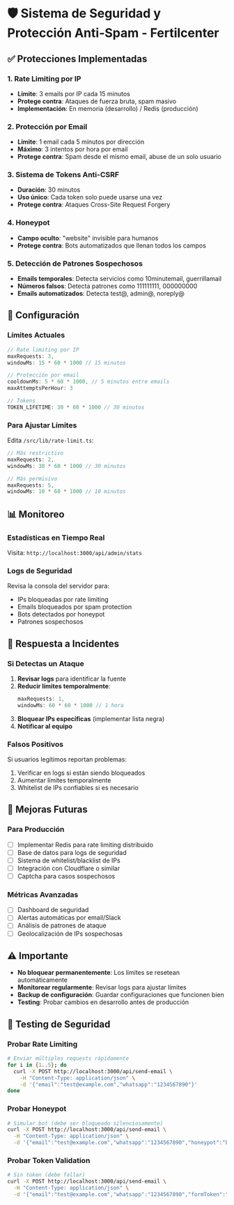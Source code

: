 # 🛡️ Sistema de Seguridad y Protección Anti-Spam - Fertilcenter

## ✅ **Protecciones Implementadas**

### **1. Rate Limiting por IP**
- **Límite**: 3 emails por IP cada 15 minutos
- **Protege contra**: Ataques de fuerza bruta, spam masivo
- **Implementación**: En memoria (desarrollo) / Redis (producción)

### **2. Protección por Email**
- **Límite**: 1 email cada 5 minutos por dirección
- **Máximo**: 3 intentos por hora por email
- **Protege contra**: Spam desde el mismo email, abuse de un solo usuario

### **3. Sistema de Tokens Anti-CSRF**
- **Duración**: 30 minutos
- **Uso único**: Cada token solo puede usarse una vez
- **Protege contra**: Ataques Cross-Site Request Forgery

### **4. Honeypot**
- **Campo oculto**: "website" invisible para humanos
- **Protege contra**: Bots automatizados que llenan todos los campos

### **5. Detección de Patrones Sospechosos**
- **Emails temporales**: Detecta servicios como 10minutemail, guerrillamail
- **Números falsos**: Detecta patrones como 111111111, 000000000
- **Emails automatizados**: Detecta test@, admin@, noreply@

## 🔧 **Configuración**

### **Límites Actuales**
```typescript
// Rate limiting por IP
maxRequests: 3,
windowMs: 15 * 60 * 1000 // 15 minutos

// Protección por email
cooldownMs: 5 * 60 * 1000, // 5 minutos entre emails
maxAttemptsPerHour: 3

// Tokens
TOKEN_LIFETIME: 30 * 60 * 1000 // 30 minutos
```

### **Para Ajustar Límites**
Edita `/src/lib/rate-limit.ts`:
```typescript
// Más restrictivo
maxRequests: 2,
windowMs: 30 * 60 * 1000 // 30 minutos

// Más permisivo
maxRequests: 5,
windowMs: 10 * 60 * 1000 // 10 minutos
```

## 📊 **Monitoreo**

### **Estadísticas en Tiempo Real**
Visita: `http://localhost:3000/api/admin/stats`

### **Logs de Seguridad**
Revisa la consola del servidor para:
- IPs bloqueadas por rate limiting
- Emails bloqueados por spam protection
- Bots detectados por honeypot
- Patrones sospechosos

## 🚨 **Respuesta a Incidentes**

### **Si Detectas un Ataque**

1. **Revisar logs** para identificar la fuente
2. **Reducir límites temporalmente**:
   ```typescript
   maxRequests: 1,
   windowMs: 60 * 60 * 1000 // 1 hora
   ```
3. **Bloquear IPs específicas** (implementar lista negra)
4. **Notificar al equipo**

### **Falsos Positivos**

Si usuarios legítimos reportan problemas:
1. Verificar en logs si están siendo bloqueados
2. Aumentar límites temporalmente
3. Whitelist de IPs confiables si es necesario

## 🔄 **Mejoras Futuras**

### **Para Producción**
- [ ] Implementar Redis para rate limiting distribuido
- [ ] Base de datos para logs de seguridad
- [ ] Sistema de whitelist/blacklist de IPs
- [ ] Integración con Cloudflare o similar
- [ ] Captcha para casos sospechosos

### **Métricas Avanzadas**
- [ ] Dashboard de seguridad
- [ ] Alertas automáticas por email/Slack
- [ ] Análisis de patrones de ataque
- [ ] Geolocalización de IPs sospechosas

## ⚠️ **Importante**

- **No bloquear permanentemente**: Los límites se resetean automáticamente
- **Monitorear regularmente**: Revisar logs para ajustar límites
- **Backup de configuración**: Guardar configuraciones que funcionen bien
- **Testing**: Probar cambios en desarrollo antes de producción

## 🧪 **Testing de Seguridad**

### **Probar Rate Limiting**
```bash
# Enviar múltiples requests rápidamente
for i in {1..5}; do
  curl -X POST http://localhost:3000/api/send-email \
    -H "Content-Type: application/json" \
    -d '{"email":"test@example.com","whatsapp":"1234567890"}'
done
```

### **Probar Honeypot**
```bash
# Simular bot (debe ser bloqueado silenciosamente)
curl -X POST http://localhost:3000/api/send-email \
  -H "Content-Type: application/json" \
  -d '{"email":"test@example.com","whatsapp":"1234567890","honeypot":"bot-filled-this"}'
```

### **Probar Token Validation**
```bash
# Sin token (debe fallar)
curl -X POST http://localhost:3000/api/send-email \
  -H "Content-Type: application/json" \
  -d '{"email":"test@example.com","whatsapp":"1234567890","formToken":"invalid"}'
```
